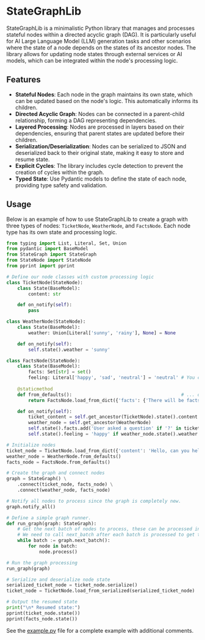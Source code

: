 # StateGraphLib

StateGraphLib is a minimalistic Python library that manages and processes stateful nodes within a directed acyclic graph (DAG). It is particularly useful for AI Large Language Model (LLM) generation tasks and other scenarios where the state of a node depends on the states of its ancestor nodes. The library allows for updating node states through external services or AI models, which can be integrated within the node's processing logic.

## Features

- **Stateful Nodes**: Each node in the graph maintains its own state, which can be updated based on the node's logic. This automatically informs its children.
- **Directed Acyclic Graph**: Nodes can be connected in a parent-child relationship, forming a DAG representing dependencies.
- **Layered Processing**: Nodes are processed in layers based on their dependencies, ensuring that parent states are updated before their children.
- **Serialization/Deserialization**: Nodes can be serialized to JSON and deserialized back to their original state, making it easy to store and resume state.
- **Explicit Cycles**: The library includes cycle detection to prevent the creation of cycles within the graph.
- **Typed State**: Use Pydantic models to define the state of each node, providing type safety and validation.

## Usage

Below is an example of how to use StateGraphLib to create a graph with three types of nodes: `TicketNode`, `WeatherNode`, and `FactsNode`. Each node type has its own state and processing logic.

```python
from typing import List, Literal, Set, Union
from pydantic import BaseModel
from StateGraph import StateGraph
from StateNode import StateNode
from pprint import pprint

# Define our node classes with custom processing logic
class TicketNode(StateNode):
    class State(BaseModel):
        content: str

    def on_notify(self):
        pass

class WeatherNode(StateNode):
    class State(BaseModel):
        weather: Union[Literal['sunny', 'rainy'], None] = None

    def on_notify(self):
        self.state().weather = 'sunny'

class FactsNode(StateNode):
    class State(BaseModel):
        facts: Set[str] = set()
        feeling: Literal['happy', 'sad', 'neutral'] = 'neutral' # You can define a default like this
        
    @staticmethod
    def from_defaults():                                        # ... or like this.
        return FactsNode.load_from_dict({'facts': {'There will be facts here!'}})

    def on_notify(self):
        ticket_content = self.get_ancestor(TicketNode).state().content
        weather_node = self.get_ancestor(WeatherNode)
        self.state().facts.add('User asked a question' if '?' in ticket_content else 'User stated something')
        self.state().feeling = 'happy' if weather_node.state().weather == 'sunny' else 'sad'

# Initialize nodes
ticket_node = TicketNode.load_from_dict({'content': 'Hello, can you help me?'})
weather_node = WeatherNode.from_defaults()
facts_node = FactsNode.from_defaults()

# Create the graph and connect nodes
graph = StateGraph() \
    .connect(ticket_node, facts_node) \
    .connect(weather_node, facts_node)

# Notify all nodes to process since the graph is completely new.
graph.notify_all()

# Define a simple graph runner.
def run_graph(graph: StateGraph):
    # Get the next batch of nodes to process, these can be processed in parallel
    # We need to call next_batch after each batch is processed to get the new nodes to process
    while batch := graph.next_batch():
        for node in batch:
            node.process()

# Run the graph processing
run_graph(graph)

# Serialize and deserialize node state
serialized_ticket_node = ticket_node.serialize()
ticket_node = TicketNode.load_from_serialized(serialized_ticket_node)

# Output the resumed state
print("\n* Resumed state:")
pprint(ticket_node.state())
pprint(facts_node.state())
```

See the [example.py](example.py) file for a complete example with additional comments.
